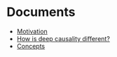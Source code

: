 # Documents

* [Motivation](motivation.md)
* [How is deep causality different?](difference.md)
* [Concepts](concepts.md)
